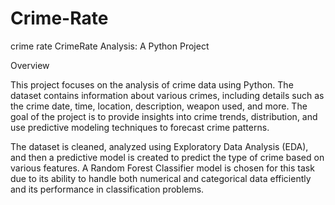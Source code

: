 # Crime-Rate
crime rate 
CrimeRate Analysis: A Python Project

Overview

This project focuses on the analysis of crime data using Python. The dataset contains information about various crimes, including details such as the crime date, time, location, description, weapon used, and more. The goal of the project is to provide insights into crime trends, distribution, and use predictive modeling techniques to forecast crime patterns.

The dataset is cleaned, analyzed using Exploratory Data Analysis (EDA), and then a predictive model is created to predict the type of crime based on various features. A Random Forest Classifier model is chosen for this task due to its ability to handle both numerical and categorical data efficiently and its performance in classification problems.


